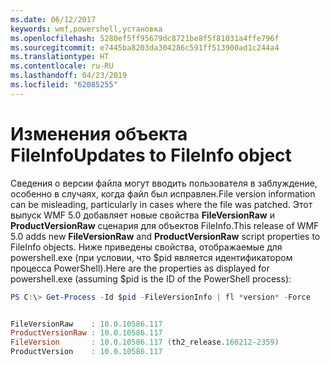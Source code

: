 ```yaml
---
ms.date: 06/12/2017
keywords: wmf,powershell,установка
ms.openlocfilehash: 5280ef5ff95679dc8721be8f5f81031a4ffe796f
ms.sourcegitcommit: e7445ba8203da304286c591ff513900ad1c244a4
ms.translationtype: HT
ms.contentlocale: ru-RU
ms.lasthandoff: 04/23/2019
ms.locfileid: "62085255"
---
```

# <a name="updates-to-fileinfo-object"></a><span data-ttu-id="69706-102">Изменения объекта FileInfo</span><span class="sxs-lookup"><span data-stu-id="69706-102">Updates to FileInfo object</span></span>
<span data-ttu-id="69706-103">Сведения о версии файла могут вводить пользователя в заблуждение, особенно в случаях, когда файл был исправлен.</span><span class="sxs-lookup"><span data-stu-id="69706-103">File version information can be misleading, particularly in cases where the file was patched.</span></span> <span data-ttu-id="69706-104">Этот выпуск WMF 5.0 добавляет новые свойства **FileVersionRaw** и **ProductVersionRaw** сценария для объектов FileInfo.</span><span class="sxs-lookup"><span data-stu-id="69706-104">This release of WMF 5.0 adds new **FileVersionRaw** and **ProductVersionRaw** script properties to FileInfo objects.</span></span> <span data-ttu-id="69706-105">Ниже приведены свойства, отображаемые для powershell.exe (при условии, что $pid является идентификатором процесса PowerShell).</span><span class="sxs-lookup"><span data-stu-id="69706-105">Here are the properties as displayed for powershell.exe (assuming $pid is the ID of the PowerShell process):</span></span>

```powershell
PS C:\> Get-Process -Id $pid -FileVersionInfo | fl *version* -Force


FileVersionRaw    : 10.0.10586.117
ProductVersionRaw : 10.0.10586.117
FileVersion       : 10.0.10586.117 (th2_release.160212-2359)
ProductVersion    : 10.0.10586.117
